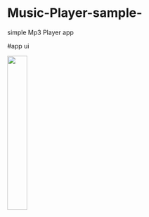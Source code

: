 # Music-Player-sample-
simple Mp3 Player app 
 
#app ui

<img src="https://user-images.githubusercontent.com/72602749/194902835-c184315c-3cd2-4a64-a11c-1f1b1bac9c24.jpeg" width=30% height=30%>
